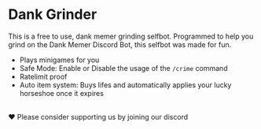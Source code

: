 # Dank Grinder
This is a free to use, dank memer grinding selfbot. Programmed to help you grind on the Dank Memer Discord Bot, this selfbot was made for fun.
- Plays minigames for you
- Safe Mode: Enable or Disable the usage of the `/crime` command
- Ratelimit proof
- Auto item system: Buys lifes and automatically applies your lucky horseshoe once it expires
<br>
❤️ Please consider supporting us by <span href="https://discord.gg/azury">joining our discord</span>
